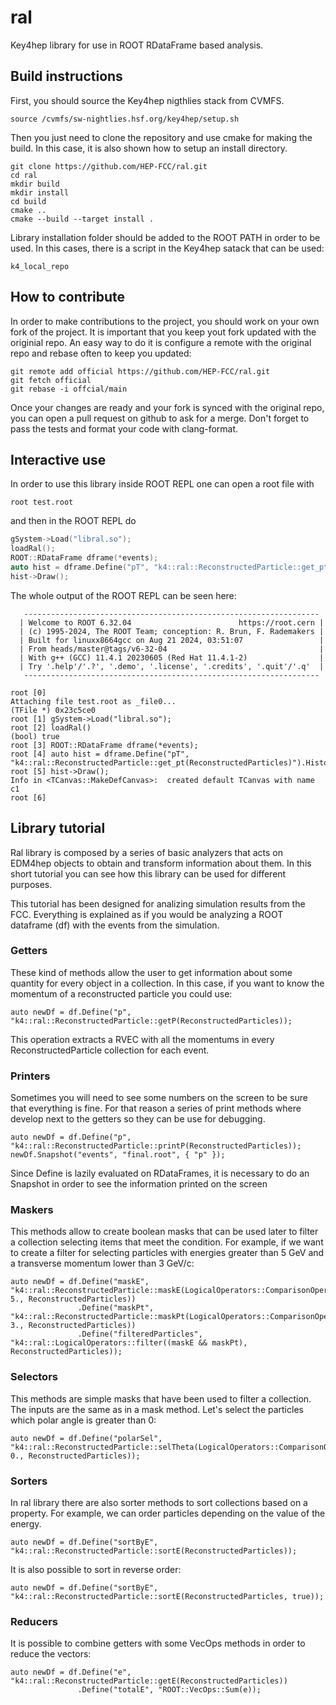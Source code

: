 # ral

Key4hep library for use in ROOT RDataFrame based analysis.

## Build instructions

First, you should source the Key4hep nigthlies stack from CVMFS.
```
source /cvmfs/sw-nightlies.hsf.org/key4hep/setup.sh
```
Then you just need to clone the repository and use cmake for
making the build. In this case, it is also shown how to setup an 
install directory.
```
git clone https://github.com/HEP-FCC/ral.git
cd ral
mkdir build
mkdir install
cd build
cmake ..
cmake --build --target install .
```
Library installation folder should be added to the ROOT PATH in order
to be used. In this cases, there is a script in the Key4hep satack that can
be used:
```
k4_local_repo
```

## How to contribute

In order to make contributions to the project, you should work on your own fork of the project. It
is important that you keep yout fork updated with the originial repo. An easy way to do it is configure
a remote with the original repo and rebase often to keep you updated:

```
git remote add official https://github.com/HEP-FCC/ral.git
git fetch official
git rebase -i offcial/main
```

Once your changes are ready and your fork is synced with the original repo, you can 
open a pull request on github to ask for a merge. Don't forget to pass the tests
and format your code with clang-format.

## Interactive use

In order to use this library inside ROOT REPL one can open a root file with
```
root test.root
```
and then in the ROOT REPL do
```cpp
gSystem->Load("libral.so");
loadRal();
ROOT::RDataFrame dframe(*events);
auto hist = dframe.Define("pT", "k4::ral::ReconstructedParticle::get_pt(ReconstructedParticles)").Histo1D("pT");
hist->Draw();
```

The whole output of the ROOT REPL can be seen here:
```
   ------------------------------------------------------------------
  | Welcome to ROOT 6.32.04                        https://root.cern |
  | (c) 1995-2024, The ROOT Team; conception: R. Brun, F. Rademakers |
  | Built for linuxx8664gcc on Aug 21 2024, 03:51:07                 |
  | From heads/master@tags/v6-32-04                                  |
  | With g++ (GCC) 11.4.1 20230605 (Red Hat 11.4.1-2)                |
  | Try '.help'/'.?', '.demo', '.license', '.credits', '.quit'/'.q'  |
   ------------------------------------------------------------------

root [0]
Attaching file test.root as _file0...
(TFile *) 0x23c5ce0
root [1] gSystem->Load("libral.so");
root [2] loadRal()
(bool) true
root [3] ROOT::RDataFrame dframe(*events);
root [4] auto hist = dframe.Define("pT", "k4::ral::ReconstructedParticle::get_pt(ReconstructedParticles)").Histo1D("pT");
root [5] hist->Draw();
Info in <TCanvas::MakeDefCanvas>:  created default TCanvas with name c1
root [6]
```

## Library tutorial

Ral library is composed by a series of basic analyzers that acts on EDM4hep 
objects to obtain and transform information about them. In this short tutorial
you can see how this library can be used for different purposes.

This tutorial has been designed for analizing simulation results from the 
FCC. Everything is explained as if you would be analyzing a ROOT dataframe (df)
with the events from the simulation. 

### Getters

These kind of methods allow the user to get information about some quantity
for every object in a collection. In this case, if you want to know the 
momentum of a reconstructed particle you could use:

```
auto newDf = df.Define("p", "k4::ral::ReconstructedParticle::getP(ReconstructedParticles));
```

This operation extracts a RVEC with all the momentums in every ReconstructedParticle
collection for each event.

### Printers

Sometimes you will need to see some numbers on the screen to be sure that 
everything is fine. For that reason a series of print methods where develop
next to the getters so they can be use for debugging. 

```
auto newDf = df.Define("p", "k4::ral::ReconstructedParticle::printP(ReconstructedParticles));
newDf.Snapshot("events", "final.root", { "p" });
```

Since Define is lazily evaluated on RDataFrames, it is necessary to do an 
Snapshot in order to see the information printed on the screen

### Maskers

This methods allow to create boolean masks that can be used later to filter
a collection selecting items that meet the condition. For example, if we
want to create a filter for selecting particles with energies greater than 5
GeV and a transverse momentum lower than 3 GeV/c:

```
auto newDf = df.Define("maskE", "k4::ral::ReconstructedParticle::maskE(LogicalOperators::ComparisonOperator::GREATER, 5., ReconstructedParticles))
               .Define("maskPt", "k4::ral::ReconstructedParticle::maskPt(LogicalOperators::ComparisonOperator::LESS, 3., ReconstructedParticles))
               .Define("filteredParticles", "k4::ral::LogicalOperators::filter((maskE && maskPt), ReconstructedParticles));
```

### Selectors

This methods are simple masks that have been used to filter a collection. The 
inputs are the same as in a mask method. Let's select the particles which 
polar angle is greater than 0:


```
auto newDf = df.Define("polarSel", "k4::ral::ReconstructedParticle::selTheta(LogicalOperators::ComparisonOperator::GREATER, 0., ReconstructedParticles));
```

### Sorters

In ral library there are also sorter methods to sort collections based on
a property. For example, we can order particles depending on the value of the 
energy.


```
auto newDf = df.Define("sortByE", "k4::ral::ReconstructedParticle::sortE(ReconstructedParticles));
```

It is also possible to sort in reverse order:

```
auto newDf = df.Define("sortByE", "k4::ral::ReconstructedParticle::sortE(ReconstructedParticles, true));
```

### Reducers

It is possible to combine getters with some VecOps methods in order to reduce
the vectors:

```
auto newDf = df.Define("e", "k4::ral::ReconstructedParticle::getE(ReconstructedParticles))
               .Define("totalE", "ROOT::VecOps::Sum(e));
```

